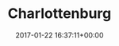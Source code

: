 ---
title:		"Charlottenburg"
type:		"photos"
mediatype:		"upload"
location:		"Berlin, Germany"
date:		"2017-01-22 16:37:11+00:00"
album:		"city"
filename:		"ice-lake-charlottenburg.md"
series:		"charlottenburg"
cl_public_id:		"city/ice-lake-charlottenburg"
cl_version:		1497000307
format:		"tiff"
bytes:		4422852
width:		2560
height:		1440
colours:
- "#222222"
- "#E1E1E1"
- "#E8E8E7"
- "#828282"
exposure_mode:		"Auto"
program:		"Aperture-priority AE"
aperture:		"5.6"
focal_length:		"16.0 mm"
iso:		"100"
shutter_speed:		"1/160"
metering:		"Multi-segment"
flash:		"Off, Did not fire"
white_balance:		"Custom"
colour_temp:		"4900"
has_crop:		"true"
orientation:		"Horizontal (normal)"
camera_model:		"NIKON D800"
lens_info:		"16mm f/2.8"
artist: "Matt Finucane"
x_resolution:		"300"
y_resolution:		"300"
---